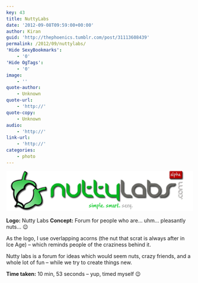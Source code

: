 ```yaml
---
key: 43
title: NuttyLabs
date: '2012-09-08T09:59:00+00:00'
author: Kiran
guid: 'http://thephoenics.tumblr.com/post/31113608439'
permalink: /2012/09/nuttylabs/
'Hide SexyBookmarks':
    - '0'
'Hide OgTags':
    - '0'
image:
    - ''
quote-author:
    - Unknown
quote-url:
    - 'http://'
quote-copy:
    - Unknown
audio:
    - 'http://'
link-url:
    - 'http://'
categories:
    - photo
---
```


![logo[1]](/assets/images/2012/09/logo1.png)

**Logo:** Nutty Labs
**Concept:** Forum for people who are… uhm… pleasantly nuts… 😉

As the logo, I use overlapping acorns (the nut that scrat is always after in Ice Age) – which reminds people of the craziness behind it.

Nutty labs is a forum for ideas which would seem nuts, crazy friends, and a whole lot of fun – while we try to create things new.

**Time taken:** 10 min, 53 seconds – yup, timed myself 😉